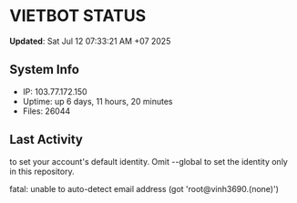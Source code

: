 # VIETBOT STATUS
**Updated**: Sat Jul 12 07:33:21 AM +07 2025

## System Info
- IP: 103.77.172.150
- Uptime: up 6 days, 11 hours, 20 minutes
- Files: 26044

## Last Activity

to set your account's default identity.
Omit --global to set the identity only in this repository.

fatal: unable to auto-detect email address (got 'root@vinh3690.(none)')
